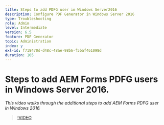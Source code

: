 ```yaml
---
title: Steps to add PDFG user in Windows Server2016
description: Configure PDF Generator in Windows Server 2016
type: Troubleshooting
role: Admin
level: Intermediate
version: 6.5
feature: PDF Generator
topic: Administration
index: y
exl-id: f718470d-d48c-48ae-98b6-f5baf461098d
duration: 105
---
```

# Steps to add AEM Forms PDFG users in Windows Server 2016.

*This video walks through the additional steps to add AEM Forms PDFG user in Windows 2016.*

>[!VIDEO](https://video.tv.adobe.com/v/335479?quality=12&learn=on)
